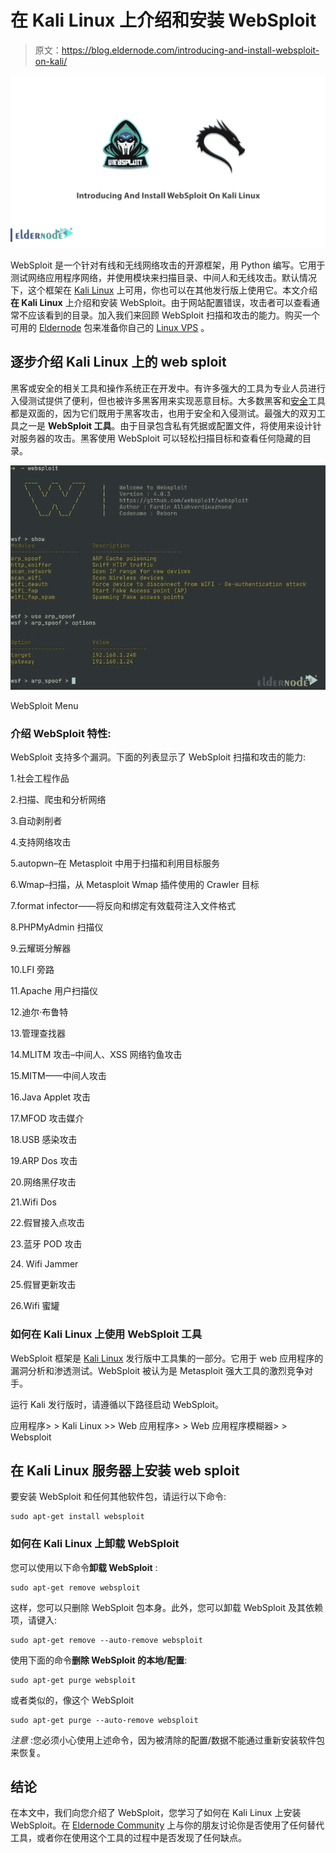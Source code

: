 # 在 Kali Linux 上介绍和安装 WebSploit

> 原文：<https://blog.eldernode.com/introducing-and-install-websploit-on-kali/>

![Introducing And Install WebSploit On Kali Linux](img/4ace8d7b462f77400ea463cd4aebe02e.png)

WebSploit 是一个针对有线和无线网络攻击的开源框架，用 Python 编写。它用于测试网络应用程序网络，并使用模块来扫描目录、中间人和无线攻击。默认情况下，这个框架在 [Kali Linux](https://blog.eldernode.com/tag/kali-linux/) 上可用，你也可以在其他发行版上使用它。本文介绍**在 Kali Linux** 上介绍和安装 WebSploit。由于网站配置错误，攻击者可以查看通常不应该看到的目录。加入我们来回顾 WebSploit 扫描和攻击的能力。购买一个可用的 [Eldernode](https://eldernode.com/) 包来准备你自己的 [Linux VPS](https://eldernode.com/linux-vps/) 。

## **逐步介绍 Kali Linux 上的 web sploit**

黑客或安全的相关工具和操作系统正在开发中。有许多强大的工具为专业人员进行入侵测试提供了便利，但也被许多黑客用来实现恶意目标。大多数黑客和[安全](https://blog.eldernode.com/tag/security/)工具都是双面的，因为它们既用于黑客攻击，也用于安全和入侵测试。最强大的双刃工具之一是 **WebSploit 工具**。由于目录包含私有凭据或配置文件，将使用来设计针对服务器的攻击。黑客使用 WebSploit 可以轻松扫描目标和查看任何隐藏的目录。

![WebSploit Menu](img/a76e5eff21d38f9e7f67c6e3555b1d04.png)

WebSploit Menu

### **介绍 WebSploit 特性:**

WebSploit 支持多个漏洞。下面的列表显示了 WebSploit 扫描和攻击的能力:

1.社会工程作品

2.扫描、爬虫和分析网络

3.自动剥削者

4.支持网络攻击

5.autopwn–在 Metasploit 中用于扫描和利用目标服务

6.Wmap–扫描，从 Metasploit Wmap 插件使用的 Crawler 目标

7.format infector——将反向和绑定有效载荷注入文件格式

8.PHPMyAdmin 扫描仪

9.云耀斑分解器

10.LFI 旁路

11.Apache 用户扫描仪

12.迪尔·布鲁特

13.管理查找器

14.MLITM 攻击–中间人、XSS 网络钓鱼攻击

15.MITM——中间人攻击

16.Java Applet 攻击

17.MFOD 攻击媒介

18.USB 感染攻击

19.ARP Dos 攻击

20.网络黑仔攻击

21.Wifi Dos

22.假冒接入点攻击

23.蓝牙 POD 攻击

24\. Wifi Jammer

25.假冒更新攻击

26.Wifi 蜜罐

### **如何在 Kali Linux 上使用 WebSploit 工具**

WebSploit 框架是 [Kali Linux](https://blog.eldernode.com/tag/kali-linux/) 发行版中工具集的一部分。它用于 web 应用程序的漏洞分析和渗透测试。WebSploit 被认为是 Metasploit 强大工具的激烈竞争对手。

运行 Kali 发行版时，请遵循以下路径启动 WebSploit。

应用程序> > Kali Linux >> Web 应用程序> > Web 应用程序模糊器> > Websploit

## **在 Kali Linux 服务器上安装 web sploit**

要安装 WebSploit 和任何其他软件包，请运行以下命令:

```
sudo apt-get install websploit
```

### **如何在 Kali Linux 上卸载 WebSploit**

您可以使用以下命令**卸载 WebSploit** :

```
sudo apt-get remove websploit
```

这样，您可以只删除 WebSploit 包本身。此外，您可以卸载 WebSploit 及其依赖项，请键入:

```
sudo apt-get remove --auto-remove websploit
```

使用下面的命令**删除 WebSploit 的本地/配置**:

```
sudo apt-get purge websploit
```

或者类似的，像这个 WebSploit

```
sudo apt-get purge --auto-remove websploit
```

*注意* :您必须小心使用上述命令，因为被清除的配置/数据不能通过重新安装软件包来恢复。

## 结论

在本文中，我们向您介绍了 WebSploit，您学习了如何在 Kali Linux 上安装 WebSploit。在 [Eldernode Community](https://community.eldernode.com/) 上与你的朋友讨论你是否使用了任何替代工具，或者你在使用这个工具的过程中是否发现了任何缺点。